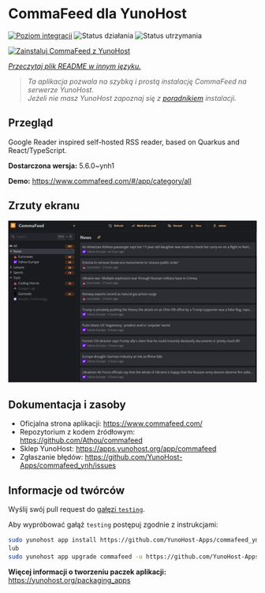 <!--
To README zostało automatycznie wygenerowane przez <https://github.com/YunoHost/apps/tree/master/tools/readme_generator>
Nie powinno być ono edytowane ręcznie.
-->

# CommaFeed dla YunoHost

[![Poziom integracji](https://apps.yunohost.org/badge/integration/commafeed)](https://ci-apps.yunohost.org/ci/apps/commafeed/)
![Status działania](https://apps.yunohost.org/badge/state/commafeed)
![Status utrzymania](https://apps.yunohost.org/badge/maintained/commafeed)

[![Zainstaluj CommaFeed z YunoHost](https://install-app.yunohost.org/install-with-yunohost.svg)](https://install-app.yunohost.org/?app=commafeed)

*[Przeczytaj plik README w innym języku.](./ALL_README.md)*

> *Ta aplikacja pozwala na szybką i prostą instalację CommaFeed na serwerze YunoHost.*  
> *Jeżeli nie masz YunoHost zapoznaj się z [poradnikiem](https://yunohost.org/install) instalacji.*

## Przegląd

Google Reader inspired self-hosted RSS reader, based on Quarkus and React/TypeScript.

**Dostarczona wersja:** 5.6.0~ynh1

**Demo:** <https://www.commafeed.com/#/app/category/all>

## Zrzuty ekranu

![Zrzut ekranu z CommaFeed](./doc/screenshots/screenshot.png)

## Dokumentacja i zasoby

- Oficjalna strona aplikacji: <https://www.commafeed.com/>
- Repozytorium z kodem źródłowym: <https://github.com/Athou/commafeed>
- Sklep YunoHost: <https://apps.yunohost.org/app/commafeed>
- Zgłaszanie błędów: <https://github.com/YunoHost-Apps/commafeed_ynh/issues>

## Informacje od twórców

Wyślij swój pull request do [gałęzi `testing`](https://github.com/YunoHost-Apps/commafeed_ynh/tree/testing).

Aby wypróbować gałąź `testing` postępuj zgodnie z instrukcjami:

```bash
sudo yunohost app install https://github.com/YunoHost-Apps/commafeed_ynh/tree/testing --debug
lub
sudo yunohost app upgrade commafeed -u https://github.com/YunoHost-Apps/commafeed_ynh/tree/testing --debug
```

**Więcej informacji o tworzeniu paczek aplikacji:** <https://yunohost.org/packaging_apps>
